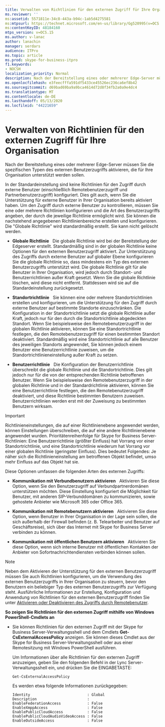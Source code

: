 ```yaml
---
title: Verwalten von Richtlinien für den externen Zugriff für Ihre Organisation
ms.reviewer: ''
ms:assetid: 5571811e-34c8-443a-b94c-1ab5d4275581
ms:mtpsurl: https://technet.microsoft.com/en-us/library/Gg520995(v=OCS.15)
ms:contentKeyID: 48184160
mtps_version: v=OCS.15
ms.author: v-lanac
author: lanachin
manager: serdars
audience: ITPro
ms.topic: article
ms.prod: skype-for-business-itpro
f1.keywords:
- NOCSH
localization_priority: Normal
description: Nach der Bereitstellung eines oder mehrerer Edge-Server müssen Sie die spezifischen Typen des externen Benutzerzugriffs aktivieren, die für Ihre Organisation unterstützt werden sollen.
ms.openlocfilehash: e3feecfffa591df5433ce45526ec236ca6ef8b42
ms.sourcegitcommit: d69bad69ba9a9bca4614d72d8f34fb2a0a9e4dc4
ms.translationtype: MT
ms.contentlocale: de-DE
ms.lasthandoff: 05/13/2020
ms.locfileid: "44221659"
---
```

# <a name="manage-external-access-policy-for-your-organization"></a>Verwalten von Richtlinien für den externen Zugriff für Ihre Organisation

Nach der Bereitstellung eines oder mehrerer Edge-Server müssen Sie die spezifischen Typen des externen Benutzerzugriffs aktivieren, die für Ihre Organisation unterstützt werden sollen.

In der Standardeinstellung sind keine Richtlinien für den Zugriff durch externe Benutzer (einschließlich Remotebenutzerzugriff und Partnerbenutzerzugriff) konfiguriert. Dies gilt auch, wenn Sie die Unterstützung für externe Benutzer in Ihrer Organisation bereits aktiviert haben. Um den Zugriff durch externe Benutzer zu kontrollieren, müssen Sie eine oder mehrere Richtlinien konfigurieren und die Art des Benutzerzugriffs angeben, der durch die jeweilige Richtlinie ermöglicht wird. Sie können die nachstehend angegebenen Richtlinienbereiche erstellen und konfigurieren. Die "Globale Richtlinie" wird standardmäßig erstellt. Sie kann nicht gelöscht werden.

  - **Globale Richtlinie**   Die globale Richtlinie wird bei der Bereitstellung der Edgeserver erstellt. Standardmäßig sind in der globalen Richtlinie keine Optionen für den externen Benutzerzugriff aktiviert. Zur Unterstützung des Zugriffs durch externe Benutzer auf globaler Ebene konfigurieren Sie die globale Richtlinie so, dass mindestens ein Typ des externen Benutzerzugriffs unterstützt wird. Die globale Richtlinie gilt für alle Benutzer in Ihrer Organisation, wird jedoch durch Standort- und Benutzerrichtlinien außer Kraft gesetzt. Wenn Sie die globale Richtlinie löschen, wird diese nicht entfernt. Stattdessen wird sie auf die Standardeinstellung zurückgesetzt.

  - **Standortrichtlinie**   Sie können eine oder mehrere Standortrichtlinien erstellen und konfigurieren, um die Unterstützung für den Zugriff durch externe Benutzer auf bestimmte Standorte einzuschränken. Die Konfiguration in der Standortrichtlinie setzt die globale Richtlinie außer Kraft, jedoch nur für den durch die Standortrichtlinie abgedeckten Standort. Wenn Sie beispielsweise den Remotebenutzerzugriff in der globalen Richtlinie aktivieren, können Sie eine Standortrichtlinie festlegen, die den Remotebenutzerzugriff für einen bestimmten Standort deaktiviert. Standardmäßig wird eine Standortrichtlinie auf alle Benutzer des jeweiligen Standorts angewendet, Sie können jedoch einem Benutzer eine Benutzerrichtlinie zuweisen, um die Standortrichtlinieneinstellung außer Kraft zu setzen.

  - **Benutzerrichtlinie**   Die Konfiguration der Benutzerrichtlinie überschreibt die globale Richtlinie und die Standortrichtlinie. Dies gilt jedoch nur für die von der entsprechenden Richtlinie betroffenen Benutzer. Wenn Sie beispielsweise den Remotebenutzerzugriff in der globalen Richtlinie und in der Standardrichtlinie aktivieren, können Sie eine Benutzerrichtlinie festlegen, die den Remotebenutzerzugriff deaktiviert, und diese Richtlinie bestimmten Benutzern zuweisen. Benutzerrichtlinien werden erst mit der Zuweisung zu bestimmten Benutzern wirksam.


> [!IMPORTANT]  
> Richtlinieneinstellungen, die auf einer Richtlinienebene angewendet werden, können Einstellungen überschreiben, die auf eine andere Richtlinienebene angewendet wurden. Prioritätenreihenfolge für Skype for Business Server-Richtlinien: Eine Benutzerrichtlinie (größter Einfluss) hat Vorrang vor einer Standortrichtlinie, und eine Standortrichtlinie wiederum hat Vorrang vor einer globalen Richtlinie (geringster Einfluss). Dies bedeutet Folgendes: Je näher sich die Richtlinieneinstellung am betroffenen Objekt befindet, umso mehr Einfluss auf das Objekt hat sie.


Diese Optionen umfassen die folgenden Arten des externen Zugriffs:

  - **Kommunikation mit Verbundbenutzern aktivieren**   Aktivieren Sie diese Option, wenn Sie den Benutzerzugriff auf Verbundpartnerdomänen unterstützen möchten. Diese Einstellung konfiguriert die Möglichkeit für Benutzer, mit anderen SIP-Verbunddomänen zu kommunizieren, sowie gehostete Anbieter wie Microsoft 365 oder Office 365. 


  - **Kommunikation mit Remotebenutzern aktivieren**   Aktivieren Sie diese Option, wenn Benutzer in Ihrer Organisation in der Lage sein sollen, die sich außerhalb der Firewall befinden (z. B. Telearbeiter und Benutzer auf Geschäftsreise), sich über das Internet mit Skype for Business Server verbinden zu können.

  - **Kommunikation mit öffentlichen Benutzern aktivieren**   Aktivieren Sie diese Option, wenn sich interne Benutzer mit öffentlichen Kontakten der Anbieter von Sofortnachrichtendiensten verbinden können sollen.
   

> [!NOTE]  
> Neben dem Aktivieren der Unterstützung für den externen Benutzerzugriff müssen Sie auch Richtlinien konfigurieren, um die Verwendung des externen Benutzerzugriffs in Ihrer Organisation zu steuern, bevor den Benutzern ein beliebiger Typ des externen Benutzerzugriffs zur Verfügung steht. Ausführliche Informationen zur Erstellung, Konfiguration und Anwendung von Richtlinien für den externen Benutzerzugriff finden Sie unter [Aktivieren oder Deaktivieren des Zugriffs durch Remotebenutzer](../access-edge/enable-or-disable-remote-user-access.md).



**So zeigen Sie Richtlinien für den externen Zugriff mithilfe von Windows PowerShell-Cmdlets an**

  - Sie können Richtlinien für den externen Zugriff mit der Skype for Business Server-Verwaltungsshell und dem Cmdlets **Get-CsExternalAccessPolicy** anzeigen. Sie können dieses Cmdlet aus der Skype for Business Server-Verwaltungsshell oder aus einer Remotesitzung mit Windows PowerShell ausführen. 
    
    Um Informationen über alle Richtlinien für den externen Zugriff anzuzeigen, geben Sie den folgenden Befehl in der Lync Server-Verwaltungsshell ein, und drücken Sie die EINGABETASTE:
    
    `Get-CsExternalAccessPolicy`
    
    Es werden etwa folgende Informationen zurückgegeben:
    
    ```console
    Identity                          : Global
    Description                       :
    EnableFederationAccess            : False
    EnableXmppAccess                  : False
    EnablePublicCloudAccess           : False
    EnablePublicCloudAudioVideoAccess : False
    EnableOutsideAccess               : False
    ```
